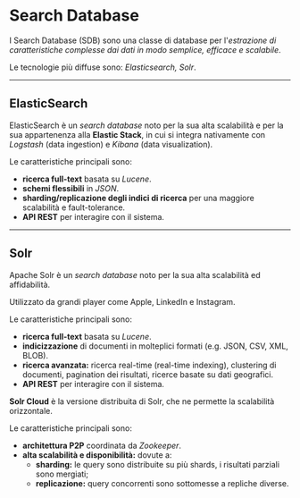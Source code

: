 # Search Database
I Search Database (SDB) sono una classe di database per l'*estrazione di caratteristiche complesse dai dati in modo semplice, efficace e scalabile*.

Le tecnologie più diffuse sono: *Elasticsearch, Solr*.

---

## ElasticSearch
ElasticSearch è un *search database* noto per la sua alta scalabilità e per la sua appartenenza alla **Elastic Stack**, in cui si integra nativamente con *Logstash* (data ingestion) e *Kibana* (data visualization).

Le caratteristiche principali sono:

* **ricerca full-text** basata su *Lucene*.
* **schemi flessibili** in *JSON*.
* **sharding/replicazione degli indici di ricerca** per una maggiore scalabilità e fault-tolerance.
* **API REST** per interagire con il sistema.

---

## Solr
Apache Solr è un *search database* noto per la sua alta scalabilità ed affidabilità.

Utilizzato da grandi player come Apple, LinkedIn e Instagram.

Le caratteristiche principali sono:

* **ricerca full-text** basata su *Lucene*.
* **indicizzazione** di documenti in molteplici formati (e.g. JSON, CSV, XML, BLOB).
* **ricerca avanzata:** ricerca real-time (real-time indexing), clustering di documenti, pagination dei risultati, ricerce basate su dati geografici.
* **API REST** per interagire con il sistema.

**Solr Cloud** è la versione distribuita di Solr, che ne permette la scalabilità orizzontale.

Le caratteristiche principali sono:

* **architettura P2P** coordinata da *Zookeeper*.
* **alta scalabilità e disponibilità:** dovute a:
  * **sharding:** le query sono distribuite su più shards, i risultati parziali sono mergiati;
  * **replicazione:** query concorrenti sono sottomesse a repliche diverse.
